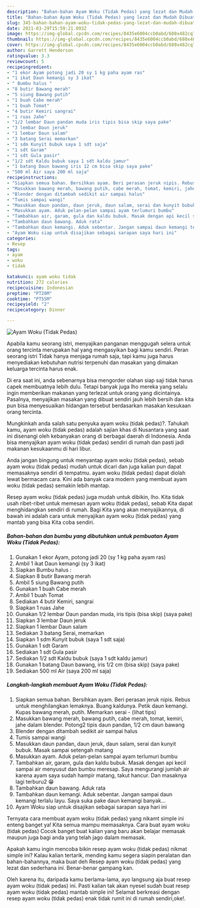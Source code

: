 ```yaml
---
description: "Bahan-bahan Ayam Woku (Tidak Pedas) yang lezat dan Mudah Dibuat"
title: "Bahan-bahan Ayam Woku (Tidak Pedas) yang lezat dan Mudah Dibuat"
slug: 345-bahan-bahan-ayam-woku-tidak-pedas-yang-lezat-dan-mudah-dibuat
date: 2021-03-29T15:59:21.093Z
image: https://img-global.cpcdn.com/recipes/8435e6004ccb0abd/680x482cq70/ayam-woku-tidak-pedas-foto-resep-utama.jpg
thumbnail: https://img-global.cpcdn.com/recipes/8435e6004ccb0abd/680x482cq70/ayam-woku-tidak-pedas-foto-resep-utama.jpg
cover: https://img-global.cpcdn.com/recipes/8435e6004ccb0abd/680x482cq70/ayam-woku-tidak-pedas-foto-resep-utama.jpg
author: Garrett Henderson
ratingvalue: 3.3
reviewcount: 5
recipeingredient:
- "1 ekor Ayam potong jadi 20 sy 1 kg paha ayam ras"
- "1 ikat Daun kemangi sy 3 ikat"
- " Bumbu halus "
- "8 butir Bawang merah"
- "5 siung Bawang putih"
- "1 buah Cabe merah"
- "1 buah Tomat"
- "4 butir Kemiri sangrai"
- "1 ruas Jahe"
- "1/2 lembar Daun pandan muda iris tipis bisa skip saya pake"
- "3 lembar Daun jeruk"
- "1 lembar Daun salam"
- "3 batang Serai memarkan"
- "1 sdm Kunyit bubuk saya 1 sdt saja"
- "1 sdt Garam"
- "1 sdt Gula pasir"
- "1/2 sdt Kaldu bubuk saya 1 sdt kaldu jamur"
- "1 batang Daun bawang iris 12 cm bisa skip saya pake"
- "500 ml Air saya 200 ml saja"
recipeinstructions:
- "Siapkan semua bahan. Bersihkan ayam. Beri perasan jeruk nipis. Rebus untuk menghilangkan lemaknya. Buang kaldunya. Petik daun kemangi. Kupas bawang merah, putih. Memarkan serai           (lihat tips)"
- "Masukkan bawang merah, bawang putih, cabe merah, tomat, kemiri, jahe dalam blender. Potong2 tipis daun pandan, 1/2 cm daun bawang"
- "Blender dengan ditambah sedikit air sampai halus"
- "Tumis sampai wangi"
- "Masukkan daun pandan, daun jeruk, daun salam, serai dan kunyit bubuk. Masak sampai setengah matang"
- "Masukkan ayam. Aduk pelan-pelan sampai ayam terlumuri bumbu"
- "Tambahkan air, garam, gula dan kaldu bubuk. Masak dengan api kecil sampai air menyusut dan bumbu meresap. Saya mengurangi jumlah air karena ayam saya sudah hampir matang, takut hancur. Dan masaknya lagi terburu2 😁"
- "Tambahkan daun bawang. Aduk rata"
- "Tambahkan daun kemangi. Aduk sebentar. Jangan sampai daun kemangi terlalu layu. Saya suka pake daun kemangi banyak..."
- "Ayam Woku siap untuk disajikan sebagai sarapan saya hari ini"
categories:
- Resep
tags:
- ayam
- woku
- tidak

katakunci: ayam woku tidak 
nutrition: 272 calories
recipecuisine: Indonesian
preptime: "PT20M"
cooktime: "PT55M"
recipeyield: "2"
recipecategory: Dinner

---
```



![Ayam Woku (Tidak Pedas)](https://img-global.cpcdn.com/recipes/8435e6004ccb0abd/680x482cq70/ayam-woku-tidak-pedas-foto-resep-utama.jpg)

Apabila kamu seorang istri, menyajikan panganan menggugah selera untuk orang tercinta merupakan hal yang mengasyikan bagi kamu sendiri. Peran seorang istri Tidak hanya menjaga rumah saja, tapi kamu juga harus menyediakan kebutuhan nutrisi terpenuhi dan masakan yang dimakan keluarga tercinta harus enak.

Di era  saat ini, anda sebenarnya bisa mengorder olahan siap saji tidak harus capek membuatnya lebih dulu. Tetapi banyak juga lho mereka yang selalu ingin memberikan makanan yang terlezat untuk orang yang dicintainya. Pasalnya, menyajikan masakan yang dibuat sendiri jauh lebih bersih dan kita pun bisa menyesuaikan hidangan tersebut berdasarkan masakan kesukaan orang tercinta. 



Mungkinkah anda salah satu penyuka ayam woku (tidak pedas)?. Tahukah kamu, ayam woku (tidak pedas) adalah sajian khas di Nusantara yang saat ini disenangi oleh kebanyakan orang di berbagai daerah di Indonesia. Anda bisa menyajikan ayam woku (tidak pedas) sendiri di rumah dan pasti jadi makanan kesukaanmu di hari libur.

Anda jangan bingung untuk menyantap ayam woku (tidak pedas), sebab ayam woku (tidak pedas) mudah untuk dicari dan juga kalian pun dapat memasaknya sendiri di tempatmu. ayam woku (tidak pedas) dapat diolah lewat bermacam cara. Kini ada banyak cara modern yang membuat ayam woku (tidak pedas) semakin lebih mantap.

Resep ayam woku (tidak pedas) juga mudah untuk dibikin, lho. Kita tidak usah ribet-ribet untuk memesan ayam woku (tidak pedas), sebab Kita dapat menghidangkan sendiri di rumah. Bagi Kita yang akan menyajikannya, di bawah ini adalah cara untuk menyajikan ayam woku (tidak pedas) yang mantab yang bisa Kita coba sendiri.

<!--inarticleads1-->

##### Bahan-bahan dan bumbu yang dibutuhkan untuk pembuatan Ayam Woku (Tidak Pedas):

1. Gunakan 1 ekor Ayam, potong jadi 20 (sy 1 kg paha ayam ras)
1. Ambil 1 ikat Daun kemangi (sy 3 ikat)
1. Siapkan  Bumbu halus :
1. Siapkan 8 butir Bawang merah
1. Ambil 5 siung Bawang putih
1. Gunakan 1 buah Cabe merah
1. Ambil 1 buah Tomat
1. Sediakan 4 butir Kemiri, sangrai
1. Siapkan 1 ruas Jahe
1. Gunakan 1/2 lembar Daun pandan muda, iris tipis (bisa skip) (saya pake)
1. Siapkan 3 lembar Daun jeruk
1. Siapkan 1 lembar Daun salam
1. Sediakan 3 batang Serai, memarkan
1. Siapkan 1 sdm Kunyit bubuk (saya 1 sdt saja)
1. Gunakan 1 sdt Garam
1. Sediakan 1 sdt Gula pasir
1. Sediakan 1/2 sdt Kaldu bubuk (saya 1 sdt kaldu jamur)
1. Gunakan 1 batang Daun bawang, iris 1/2 cm (bisa skip) (saya pake)
1. Sediakan 500 ml Air (saya 200 ml saja)




<!--inarticleads2-->

##### Langkah-langkah membuat Ayam Woku (Tidak Pedas):

1. Siapkan semua bahan. Bersihkan ayam. Beri perasan jeruk nipis. Rebus untuk menghilangkan lemaknya. Buang kaldunya. Petik daun kemangi. Kupas bawang merah, putih. Memarkan serai -           (lihat tips)
1. Masukkan bawang merah, bawang putih, cabe merah, tomat, kemiri, jahe dalam blender. Potong2 tipis daun pandan, 1/2 cm daun bawang
1. Blender dengan ditambah sedikit air sampai halus
1. Tumis sampai wangi
1. Masukkan daun pandan, daun jeruk, daun salam, serai dan kunyit bubuk. Masak sampai setengah matang
1. Masukkan ayam. Aduk pelan-pelan sampai ayam terlumuri bumbu
1. Tambahkan air, garam, gula dan kaldu bubuk. Masak dengan api kecil sampai air menyusut dan bumbu meresap. Saya mengurangi jumlah air karena ayam saya sudah hampir matang, takut hancur. Dan masaknya lagi terburu2 😁
1. Tambahkan daun bawang. Aduk rata
1. Tambahkan daun kemangi. Aduk sebentar. Jangan sampai daun kemangi terlalu layu. Saya suka pake daun kemangi banyak...
1. Ayam Woku siap untuk disajikan sebagai sarapan saya hari ini




Ternyata cara membuat ayam woku (tidak pedas) yang nikamt simple ini enteng banget ya! Kita semua mampu memasaknya. Cara buat ayam woku (tidak pedas) Cocok banget buat kalian yang baru akan belajar memasak maupun juga bagi anda yang telah jago dalam memasak.

Apakah kamu ingin mencoba bikin resep ayam woku (tidak pedas) nikmat simple ini? Kalau kalian tertarik, mending kamu segera siapin peralatan dan bahan-bahannya, maka buat deh Resep ayam woku (tidak pedas) yang lezat dan sederhana ini. Benar-benar gampang kan. 

Oleh karena itu, daripada kamu berlama-lama, ayo langsung aja buat resep ayam woku (tidak pedas) ini. Pasti kalian tak akan nyesel sudah buat resep ayam woku (tidak pedas) mantab simple ini! Selamat berkreasi dengan resep ayam woku (tidak pedas) enak tidak rumit ini di rumah sendiri,oke!.

